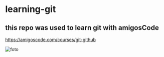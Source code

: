 # learning-git

## this repo was used to learn git with amigosCode

https://amigoscode.com/courses/git-github

![foto](https://user-images.githubusercontent.com/16765399/155259073-f60eb6d6-37cc-4615-9c19-25e6e2f94908.JPG)

